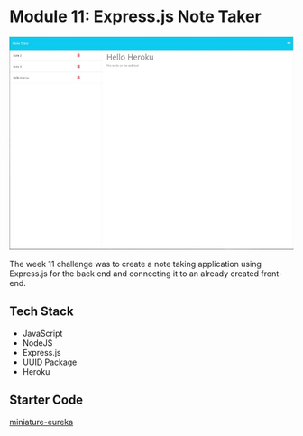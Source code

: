# Module 11: Express.js Note Taker

![Site Screenshot](../public/m11_expressjs_note_taker.jpg)

The week 11 challenge was to create a note taking application using Express.js for the back end and connecting it to an already created front-end.

## Tech Stack
- JavaScript
- NodeJS
- Express.js
- UUID Package
- Heroku

## Starter Code
[miniature-eureka](https://github.com/coding-boot-camp/miniature-eureka)